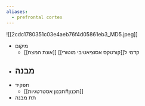 ```yaml
---
aliases:
  - prefrontal cortex
---
```

![[2cdc1780351c03e4aeb76f4d05861eb3_MD5.jpeg]]
- מיקום
	- [[אונת המצח]] קדמי ל[[קורטקס אסוציאטיבי מוטורי]]
- מבנה
	- 
- תפקיד
	- [[תכנון#תכנון אסטרטגיות]]
- תת מבנה